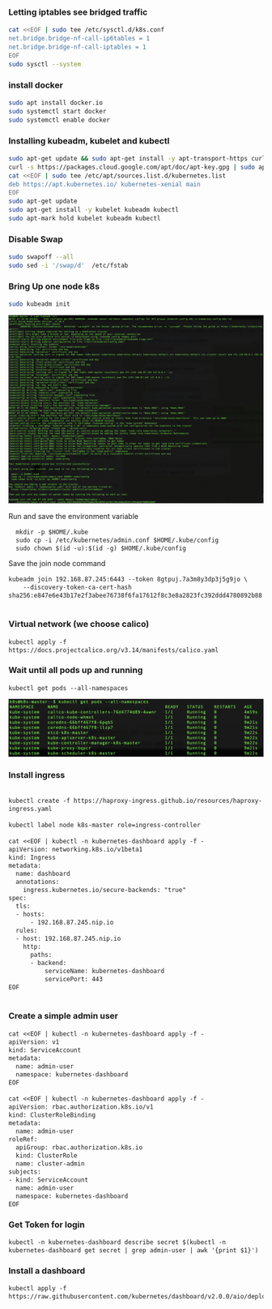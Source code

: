 ### Letting iptables see bridged traffic

```bash
cat <<EOF | sudo tee /etc/sysctl.d/k8s.conf
net.bridge.bridge-nf-call-ip6tables = 1
net.bridge.bridge-nf-call-iptables = 1
EOF
sudo sysctl --system
```

### install docker
```bash
sudo apt install docker.io
sudo systemctl start docker
sudo systemctl enable docker
```
### Installing kubeadm, kubelet and kubectl
```bash
sudo apt-get update && sudo apt-get install -y apt-transport-https curl
curl -s https://packages.cloud.google.com/apt/doc/apt-key.gpg | sudo apt-key add -
cat <<EOF | sudo tee /etc/apt/sources.list.d/kubernetes.list
deb https://apt.kubernetes.io/ kubernetes-xenial main
EOF
sudo apt-get update
sudo apt-get install -y kubelet kubeadm kubectl
sudo apt-mark hold kubelet kubeadm kubectl
```

### Disable Swap

```bash
sudo swapoff --all
sudo sed -i '/swap/d'  /etc/fstab
```
### Bring Up one node k8s
```bash
sudo kubeadm init
```
![Kube Init Result](kubeadm_init.png "Kube init result")

Run and save the environment variable
```
  mkdir -p $HOME/.kube
  sudo cp -i /etc/kubernetes/admin.conf $HOME/.kube/config
  sudo chown $(id -u):$(id -g) $HOME/.kube/config
```
Save the join node command
```
kubeadm join 192.168.87.245:6443 --token 8gtpuj.7a3m8y3dp3j5g9jo \
    --discovery-token-ca-cert-hash sha256:e847e6e43b17e2f3abee76738f6fa17612f8c3e8a2823fc392ddd4780892b88
	
```
### Virtual network (we choose calico)
```
kubectl apply -f https://docs.projectcalico.org/v3.14/manifests/calico.yaml
```

### Wait until all pods up and running
```
kubectl get pods --all-namespaces
```

![Get pod result](get_pod.png "Get pod result")

### Install ingress
```

kubectl create -f https://haproxy-ingress.github.io/resources/haproxy-ingress.yaml

kubectl label node k8s-master role=ingress-controller

cat <<EOF | kubectl -n kubernetes-dashboard apply -f -
apiVersion: networking.k8s.io/v1beta1
kind: Ingress
metadata:
  name: dashboard
  annotations:
    ingress.kubernetes.io/secure-backends: "true"
spec:
  tls:
  - hosts:
      - 192.168.87.245.nip.io
  rules:
  - host: 192.168.87.245.nip.io
    http:
      paths:
      - backend:
          serviceName: kubernetes-dashboard
          servicePort: 443
EOF


```
### Create a simple admin user
```
cat <<EOF | kubectl -n kubernetes-dashboard apply -f -
apiVersion: v1
kind: ServiceAccount
metadata:
  name: admin-user
  namespace: kubernetes-dashboard
EOF

cat <<EOF | kubectl -n kubernetes-dashboard apply -f -
apiVersion: rbac.authorization.k8s.io/v1
kind: ClusterRoleBinding
metadata:
  name: admin-user
roleRef:
  apiGroup: rbac.authorization.k8s.io
  kind: ClusterRole
  name: cluster-admin
subjects:
- kind: ServiceAccount
  name: admin-user
  namespace: kubernetes-dashboard
EOF
```
### Get Token for login
```
kubectl -n kubernetes-dashboard describe secret $(kubectl -n kubernetes-dashboard get secret | grep admin-user | awk '{print $1}')

```
### Install a dashboard
```
kubectl apply -f https://raw.githubusercontent.com/kubernetes/dashboard/v2.0.0/aio/deploy/recommended.yaml


```
